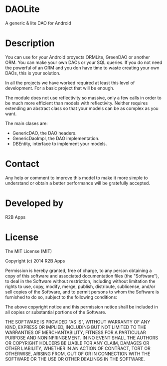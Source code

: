 DAOLite
=======

A generic & lite DAO for Android



Description
===========
You can use for your Android proyects ORMLite, GreenDAO or another ORM. You 
can make your own DAOs or your SQL queries.
If you do not need the powerful of an ORM and you don have time to waste 
creating your own DAOs, this is your solution.

In all the projects we have worked required at least this level of development. 
For a basic project that will be enough. 

The module does not use reflectivity so massive, only a few calls in order 
to be much more efficient than models with reflectivity. Neither requires 
extending an abstract class so that your models can be as complex as you want.

The main clases are:
* GenericDAO, the DAO headers.
* GenericDaoImpl, the DAO implementation.
* DBEntity, interface to implement your models.



Contact
=======
Any help or comment to improve this model to make it more simple to understand 
or obtain a better performance will be gratefully accepted.



Developed by
============
R2B Apps



License
=======
The MIT License (MIT)

Copyright (c) 2014 R2B Apps

Permission is hereby granted, free of charge, to any person obtaining a copy
of this software and associated documentation files (the "Software"), to deal
in the Software without restriction, including without limitation the rights
to use, copy, modify, merge, publish, distribute, sublicense, and/or sell
copies of the Software, and to permit persons to whom the Software is
furnished to do so, subject to the following conditions:

The above copyright notice and this permission notice shall be included in all
copies or substantial portions of the Software.

THE SOFTWARE IS PROVIDED "AS IS", WITHOUT WARRANTY OF ANY KIND, EXPRESS OR
IMPLIED, INCLUDING BUT NOT LIMITED TO THE WARRANTIES OF MERCHANTABILITY,
FITNESS FOR A PARTICULAR PURPOSE AND NONINFRINGEMENT. IN NO EVENT SHALL THE
AUTHORS OR COPYRIGHT HOLDERS BE LIABLE FOR ANY CLAIM, DAMAGES OR OTHER
LIABILITY, WHETHER IN AN ACTION OF CONTRACT, TORT OR OTHERWISE, ARISING FROM,
OUT OF OR IN CONNECTION WITH THE SOFTWARE OR THE USE OR OTHER DEALINGS IN THE
SOFTWARE.
